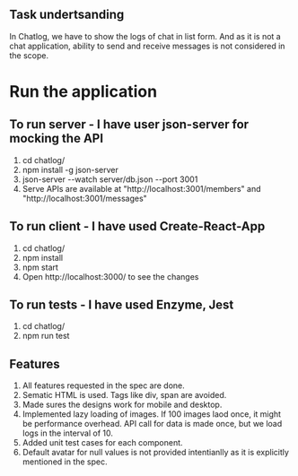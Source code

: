 ## Task undertsanding

In Chatlog, we have to show the logs of chat in list form.
And as it is not a chat application, ability to send and receive messages is not considered in the scope.

# Run the application

## To run server - I have user json-server for mocking the API

1. cd chatlog/
2. npm install -g json-server
3. json-server --watch server/db.json --port 3001
4. Serve APIs are available at "http://localhost:3001/members" and "http://localhost:3001/messages"

## To run client - I have used Create-React-App

1. cd chatlog/
2. npm install
3. npm start
4. Open http://localhost:3000/ to see the changes

## To run tests - I have used Enzyme, Jest

1. cd chatlog/
2. npm run test

## Features

1. All features requested in the spec are done.
2. Sematic HTML is used. Tags like div, span are avoided.
3. Made sures the designs work for mobile and desktop.
4. Implemented lazy loading of images. If 100 images laod once, it might be performance overhead.
   API call for data is made once, but we load logs in the interval of 10.
5. Added unit test cases for each component.
6. Default avatar for null values is not provided intentianlly as it is explicitly mentioned in the spec.
